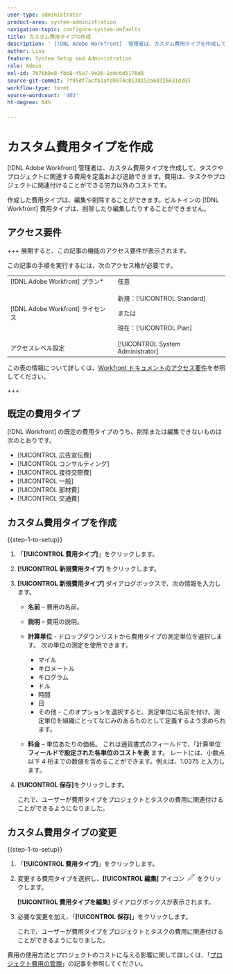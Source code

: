 ```yaml
---
user-type: administrator
product-area: system-administration
navigation-topic: configure-system-defaults
title: カスタム費用タイプの作成
description: ' [!DNL Adobe Workfront]  管理者は、カスタム費用タイプを作成して、タスクやプロジェクトに関連する費用を定義および追跡できます。費用は、タスクやプロジェクトに関連付けることができる労力以外のコストです。'
author: Lisa
feature: System Setup and Administration
role: Admin
exl-id: 7b76b9e8-fbb8-45a7-9e26-1ddc6d5176d8
source-git-commit: 7f95df7acfb1afd0974c0138152a68326631d265
workflow-type: tm+mt
source-wordcount: '402'
ht-degree: 64%

---
```


# カスタム費用タイプを作成

<!--**DON'T DELETE, DRAFT OR HIDE THIS ARTICLE. IT IS LINKED TO THE PRODUCT THROUGH THE CONTEXT SENSITIVE HELP LINKS.-->

[!DNL Adobe Workfront] 管理者は、カスタム費用タイプを作成して、タスクやプロジェクトに関連する費用を定義および追跡できます。費用は、タスクやプロジェクトに関連付けることができる労力以外のコストです。

作成した費用タイプは、編集や削除することができます。ビルトインの [!DNL Workfront] 費用タイプは、削除したり編集したりすることができません。

## アクセス要件

+++ 展開すると、この記事の機能のアクセス要件が表示されます。

この記事の手順を実行するには、次のアクセス権が必要です。

<table style="table-layout:auto"> 
 <col> 
 <col> 
 <tbody> 
  <tr> 
   <td role="rowheader">[!DNL Adobe Workfront] プラン*</td> 
   <td>任意</td> 
  </tr> 
  <tr> 
   <td role="rowheader">[!DNL Adobe Workfront] ライセンス</td> 
   <td><p>新規：[!UICONTROL Standard]</p>
   または
   <p>現在：[!UICONTROL Plan]</p>
   </td> 
  </tr> 
  <tr> 
   <td role="rowheader">アクセスレベル設定</td> 
   <td>[!UICONTROL System Administrator]</td>
  </tr>
 </tbody> 
</table>

この表の情報について詳しくは、[Workfront ドキュメントのアクセス要件](/help/quicksilver/administration-and-setup/add-users/access-levels-and-object-permissions/access-level-requirements-in-documentation.md)を参照してください。

+++

## 既定の費用タイプ

[!DNL Workfront] の既定の費用タイプのうち、削除または編集できないものは次のとおりです。

* [!UICONTROL 広告宣伝費]
* [!UICONTROL コンサルティング]
* [!UICONTROL 接待交際費]
* [!UICONTROL 一般]
* [!UICONTROL 部材費]
* [!UICONTROL 交通費]

## カスタム費用タイプを作成

{{step-1-to-setup}}

1. 「**[!UICONTROL 費用タイプ]**」をクリックします。
1. **[!UICONTROL 新規費用タイプ]** をクリックします。
1. **[!UICONTROL 新規費用タイプ]** ダイアログボックスで、次の情報を入力します。

   * **名前** – 費用の名前。
   * **説明** – 費用の説明。
   * **計算単位** - ドロップダウンリストから費用タイプの測定単位を選択します。 次の単位の測定を使用できます。

      * マイル
      * キロメートル
      * キログラム
      * ドル
      * 時間
      * 日
      * その他 - このオプションを選択すると、測定単位に名前を付け、測定単位を組織にとってなじみのあるものとして定義するよう求められます。

   * **料金** – 単位あたりの価格。 これは通貨書式のフィールドで、「計算単位 **フィールドで設定された各単位のコストを表** ます。 レートには、小数点以下 4 桁までの数値を含めることができます。例えば、1.0375 と入力します。

1. **[!UICONTROL 保存]**&#x200B;をクリックします。

   これで、ユーザーが費用タイプをプロジェクトとタスクの費用に関連付けることができるようになりました。

## カスタム費用タイプの変更

{{step-1-to-setup}}

1. 「**[!UICONTROL 費用タイプ]**」をクリックします。
1. 変更する費用タイプを選択し、**[!UICONTROL 編集]** アイコン ![&#x200B; 編集アイコン &#x200B;](assets/edit-icon.png) をクリックします。

   **[!UICONTROL 費用タイプを編集]** ダイアログボックスが表示されます。

1. 必要な変更を加え、「**[!UICONTROL 保存]**」をクリックします。

   これで、ユーザーが費用タイプをプロジェクトとタスクの費用に関連付けることができるようになりました。

費用の使用方法とプロジェクトのコストに与える影響に関して詳しくは、「[プロジェクト費用の管理](../../../manage-work/projects/project-finances/manage-project-expenses.md)」の記事を参照してください。
